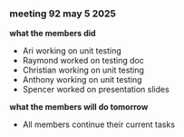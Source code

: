 ### meeting 92 may 5 2025
**what the members did**
- Ari working on unit testing
- Raymond worked on testing doc
- Christian working on unit testing
- Anthony working on unit testing
- Spencer worked on presentation slides

**what the members will do tomorrow**
- All members continue their current tasks
